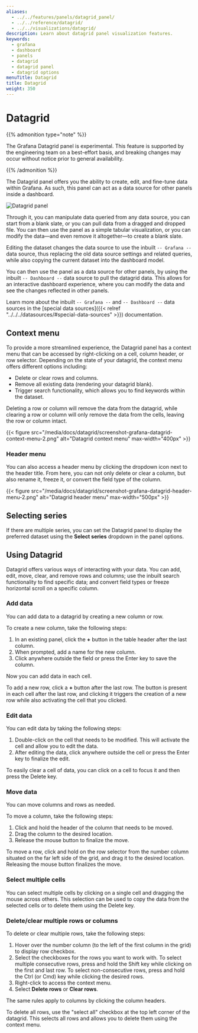 ```yaml
---
aliases:
  - ../../features/panels/datagrid_panel/
  - ../../reference/datagrid/
  - ../../visualizations/datagrid/
description: Learn about datagrid panel visualization features.
keywords:
  - grafana
  - dashboard
  - panels
  - datagrid
  - datagrid panel
  - datagrid options
menuTitle: Datagrid
title: Datagrid
weight: 350
---
```


# Datagrid

{{% admonition type="note" %}}

The Grafana Datagrid panel is experimental. This feature is supported by the engineering team on a best-effort basis, and breaking changes may occur without notice prior to general availability.

{{% /admonition %}}

The Datagrid panel offers you the ability to create, edit, and fine-tune data within Grafana. As such, this panel can act as a data source for other panels
inside a dashboard.

![Datagrid panel](/media/docs/datagrid/screenshot-grafana-datagrid-panel.png)

Through it, you can manipulate data queried from any data source, you can start from a blank slate, or you can pull data from a dragged and dropped file. You can then use the panel as a simple tabular
visualization, or you can modify the data—and even remove it altogether—to create a blank slate.

Editing the dataset changes the data source to use the inbuilt `-- Grafana --` data source, thus replacing the old data source settings and related queries, while also copying the current dataset into the dashboard model.

You can then use the panel as a data source for other panels, by using the inbuilt `-- Dashboard --` data source to pull the datagrid data. This allows for an interactive dashboard experience, where you can modify the data and see the changes reflected in other panels.

Learn more about the inbuilt `-- Grafana --` and `-- Dashboard --` data sources in the [special data sources]({{< relref "../../../datasources/#special-data-sources"  >}}) documentation.

## Context menu

To provide a more streamlined experience, the Datagrid panel has a context menu that can be accessed by right-clicking on a cell, column header, or row selector. Depending on the state of your datagrid, the context menu offers different options including:

- Delete or clear rows and columns.
- Remove all existing data (rendering your datagrid blank).
- Trigger search functionality, which allows you to find keywords within the dataset.

Deleting a row or column will remove the data from the datagrid, while clearing a row or column will only remove the data from the cells, leaving the row or column intact.

{{< figure src="/media/docs/datagrid/screenshot-grafana-datagrid-context-menu-2.png" alt="Datagrid context menu" max-width="400px" >}}

### Header menu

You can also access a header menu by clicking the dropdown icon next to the header title. From here, you can not only delete or clear a column, but also rename it, freeze it, or convert the field type of the column.

{{< figure src="/media/docs/datagrid/screenshot-grafana-datagrid-header-menu-2.png" alt="Datagrid header menu" max-width="500px" >}}

## Selecting series

If there are multiple series, you can set the Datagrid panel to display the preferred dataset using the **Select series** dropdown in the panel options.

## Using Datagrid

Datagrid offers various ways of interacting with your data. You can add, edit, move, clear, and remove rows and columns; use the inbuilt search functionality to find specific data; and convert field types or freeze horizontal scroll on a specific column.

### Add data

You can add data to a datagrid by creating a new column or row.

To create a new column, take the following steps:

1. In an existing panel, click the **+** button in the table header after the last column.
1. When prompted, add a name for the new column.
1. Click anywhere outside the field or press the Enter key to save the column.

Now you can add data in each cell.

To add a new row, click a **+** button after the last row. The button is present in each cell after the last row, and clicking it triggers the creation of a new row while also activating the cell that you clicked.

### Edit data

You can edit data by taking the following steps:

1. Double-click on the cell that needs to be modified. This will activate the cell and allow you to edit the data.
1. After editing the data, click anywhere outside the cell or press the Enter key to finalize the edit.

To easily clear a cell of data, you can click on a cell to focus it and then press the Delete key.

### Move data

You can move columns and rows as needed.

To move a column, take the following steps:

1. Click and hold the header of the column that needs to be moved.
1. Drag the column to the desired location.
1. Release the mouse button to finalize the move.

To move a row, click and hold on the row selector from the number column situated on the far left side of the grid, and drag it to the desired location. Releasing the mouse button finalizes the move.

### Select multiple cells

You can select multiple cells by clicking on a single cell and dragging the mouse across others. This selection can be used to copy the data from the selected cells or to delete them using the Delete key.

### Delete/clear multiple rows or columns

To delete or clear multiple rows, take the following steps:

1. Hover over the number column (to the left of the first column in the grid) to display row checkbox.
1. Select the checkboxes for the rows you want to work with.
   To select multiple consecutive rows, press and hold the Shift key while clicking on the first and last row. To select non-consecutive rows, press and hold the Ctrl (or Cmd) key while clicking the desired rows.
1. Right-click to access the context menu.
1. Select **Delete rows** or **Clear rows**.

The same rules apply to columns by clicking the column headers.

To delete all rows, use the "select all" checkbox at the top left corner of the datagrid. This selects all rows and allows you to delete them using the context menu.
